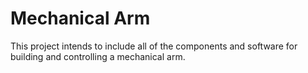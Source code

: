 # Mechanical Arm

This project intends to include all of the components and software for building and controlling a mechanical arm.